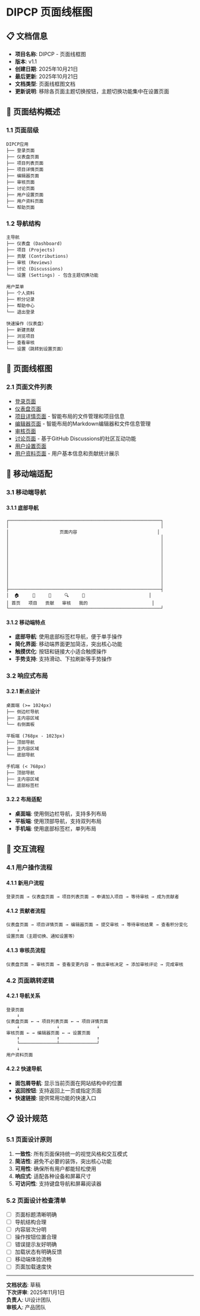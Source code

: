 # DIPCP 页面线框图

## 📋 文档信息

- **项目名称**: DIPCP - 页面线框图
- **版本**: v1.1
- **创建日期**: 2025年10月21日
- **最后更新**: 2025年10月21日
- **文档类型**: 页面线框图文档
- **更新说明**: 移除各页面主题切换按钮，主题切换功能集中在设置页面

## 🎯 页面结构概述

### 1.1 页面层级

```
DIPCP应用
├── 登录页面
├── 仪表盘页面
├── 项目列表页面
├── 项目详情页面
├── 编辑器页面
├── 审核页面
├── 讨论页面
├── 用户设置页面
├── 用户资料页面
└── 帮助页面
```

### 1.2 导航结构

```
主导航
├── 仪表盘 (Dashboard)
├── 项目 (Projects)
├── 贡献 (Contributions)
├── 审核 (Reviews)
├── 讨论 (Discussions)
└── 设置 (Settings) - 包含主题切换功能

用户菜单
├── 个人资料
├── 积分记录
├── 帮助中心
└── 退出登录

快速操作（仪表盘）
├── 新建贡献
├── 浏览项目
├── 查看审核
└── 设置（跳转到设置页面）
```

## 📱 页面线框图

### 2.1 页面文件列表

- [登录页面](./login-page.md)
- [仪表盘页面](./dashboard-page.md)
- [项目详情页面](./project-detail-page.md) - 智能布局的文件管理和项目信息
- [编辑器页面](./editor-page.md) - 智能布局的Markdown编辑器和文件信息管理
- [审核页面](./reviews-page.md)
- [讨论页面](./discussions-page.md) - 基于GitHub Discussions的社区互动功能
- [用户设置页面](./settings-page.md)
- [用户资料页面](./user-profile-page.md) - 用户基本信息和贡献统计展示

## 📱 移动端适配

### 3.1 移动端导航

#### 3.1.1 底部导航
```
┌─────────────────────────────────────────────────────────┐
│                                                         │
│                   页面内容                              │
│                                                         │
│                                                         │
│                                                         │
│                                                         │
│                                                         │
│                                                         │
│                                                         │
│                                                         │
│                                                         │
│                                                         │
├─────────────────────────────────────────────────────────┤
│  🏠     📁     📝     🔍     👤                        │
│ 首页   项目   贡献   审核   我的                        │
└─────────────────────────────────────────────────────────┘
```

#### 3.1.2 移动端特点
- **底部导航**: 使用底部标签栏导航，便于单手操作
- **简化界面**: 移动端界面更加简洁，突出核心功能
- **触摸优化**: 按钮和链接大小适合触摸操作
- **手势支持**: 支持滑动、下拉刷新等手势操作

### 3.2 响应式布局

#### 3.2.1 断点设计
```
桌面端 (>= 1024px)
├── 侧边栏导航
├── 主内容区域
└── 右侧面板

平板端 (768px - 1023px)
├── 顶部导航
├── 主内容区域
└── 底部导航

手机端 (< 768px)
├── 顶部导航
├── 主内容区域
└── 底部标签栏
```

#### 3.2.2 布局适配
- **桌面端**: 使用侧边栏导航，支持多列布局
- **平板端**: 使用顶部导航，支持双列布局
- **手机端**: 使用底部标签栏，单列布局

## 🎯 交互流程

### 4.1 用户操作流程

#### 4.1.1 新用户流程
```
登录页面 → 仪表盘页面 → 项目列表页面 → 申请加入项目 → 等待审核 → 成为贡献者
```

#### 4.1.2 贡献者流程
```
仪表盘页面 → 项目详情页面 → 编辑器页面 → 提交审核 → 等待审核结果 → 查看积分变化
    ↓
设置页面（主题切换、通知设置等）
```

#### 4.1.3 审核员流程
```
仪表盘页面 → 审核页面 → 查看变更内容 → 做出审核决定 → 添加审核评论 → 完成审核
```

### 4.2 页面跳转逻辑

#### 4.2.1 导航关系
```
登录页面
    ↓
仪表盘页面 ← → 项目列表页面 ← → 项目详情页面
    ↓              ↓              ↓
审核页面 ← → 编辑器页面 ← → 设置页面
    ↑              ↑              ↑
    └──────────────┴──────────────┘
    ↓
用户资料页面
```

#### 4.2.2 快速导航
- **面包屑导航**: 显示当前页面在网站结构中的位置
- **返回按钮**: 支持返回上一页或指定页面
- **快速链接**: 提供常用功能的快速入口

## 📋 设计规范

### 5.1 页面设计原则

1. **一致性**: 所有页面保持统一的视觉风格和交互模式
2. **简洁性**: 避免不必要的装饰，突出核心功能
3. **可用性**: 确保所有用户都能轻松使用
4. **响应式**: 适配各种设备和屏幕尺寸
5. **可访问性**: 支持键盘导航和屏幕阅读器

### 5.2 页面设计检查清单

- [ ] 页面标题清晰明确
- [ ] 导航结构合理
- [ ] 内容层次分明
- [ ] 操作按钮位置合理
- [ ] 错误提示友好明确
- [ ] 加载状态有明确反馈
- [ ] 移动端体验流畅
- [ ] 页面加载速度快

---

**文档状态**: 草稿  
**下次评审**: 2025年11月1日  
**负责人**: UI设计团队  
**审核人**: 产品团队
